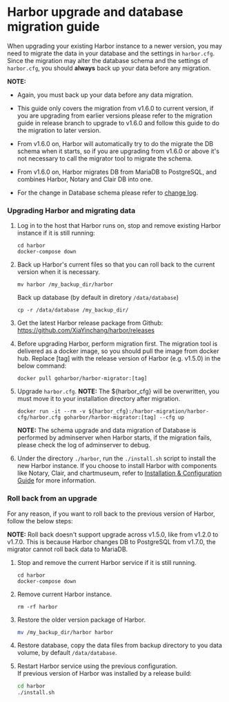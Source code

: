# Harbor upgrade and database migration guide

When upgrading your existing Harbor instance to a newer version, you may need to migrate the data in your database and the settings in `harbor.cfg`. Since the migration may alter the database schema and the settings of `harbor.cfg`, you should **always** back up your data before any migration.

**NOTE:**

- Again, you must back up your data before any data migration.

- This guide only covers the migration from v1.6.0 to current version, if you are upgrading from earlier versions please 
refer to the migration guide in release branch to upgrade to v1.6.0 and follow this guide to do the migration to later version. 

- From v1.6.0 on, Harbor will automatically try to do the migrate the DB schema when it starts, so if you are upgrading from v1.6.0 
or above it's not necessary to call the migrator tool to migrate the schema.

- From v1.6.0 on, Harbor migrates DB from MariaDB to PostgreSQL, and combines Harbor, Notary and Clair DB into one. 

- For the change in Database schema please refer to [change log](../tools/migration/db/changelog.md).


### Upgrading Harbor and migrating data

1. Log in to the host that Harbor runs on, stop and remove existing Harbor instance if it is still running:
    ```
    cd harbor
    docker-compose down
    ```

2.  Back up Harbor's current files so that you can roll back to the current version when it is necessary.
    ```
    mv harbor /my_backup_dir/harbor
    ```
    Back up database (by default in diretory `/data/database`)
    ```
    cp -r /data/database /my_backup_dir/
    ```

3. Get the latest Harbor release package from Github:
   https://github.com/XiaYinchang/harbor/releases

4. Before upgrading Harbor, perform migration first.  The migration tool is delivered as a docker image, so you should pull the image from docker hub. Replace [tag] with the release version of Harbor (e.g. v1.5.0) in the below command:
    ```
    docker pull goharbor/harbor-migrator:[tag]
    ```

5. Upgrade `harbor.cfg`.
    **NOTE:** The ${harbor_cfg} will be overwritten, you must move it to your installation directory after migration.
    ```
    docker run -it --rm -v ${harbor_cfg}:/harbor-migration/harbor-cfg/harbor.cfg goharbor/harbor-migrator:[tag] --cfg up
    ```
    **NOTE:** The schema upgrade and data migration of Database is performed by adminserver when Harbor starts, if the migration fails, 
    please check the log of adminserver to debug.

6. Under the directory `./harbor`, run the `./install.sh` script to install the new Harbor instance. If you choose to install Harbor with components like Notary, Clair, and chartmuseum, refer to [Installation & Configuration Guide](../docs/installation_guide.md) for more information.


### Roll back from an upgrade
For any reason, if you want to roll back to the previous version of Harbor, follow the below steps:

**NOTE:** Roll back doesn't support upgrade across v1.5.0, like from v1.2.0 to v1.7.0. This is because Harbor changes DB to PostgreSQL from v1.7.0, the migrator cannot roll back data to MariaDB.    

1. Stop and remove the current Harbor service if it is still running.
    ```
    cd harbor
    docker-compose down
    ```
    
2. Remove current Harbor instance.
    ```
    rm -rf harbor
    ```
    
3. Restore the older version package of Harbor.
    ```sh
    mv /my_backup_dir/harbor harbor
    ```
    
4. Restore database, copy the data files from backup directory to you data volume, by default `/data/database`. 

5. Restart Harbor service using the previous configuration.  
   If previous version of Harbor was installed by a release build:
    ```sh
    cd harbor
    ./install.sh
    ```
